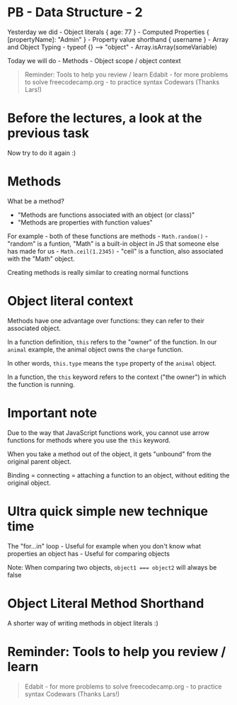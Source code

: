 # PB - Data Structure - 2

Yesterday we did
    - Object literals { age: 77 }
    - Computed Properties { [propertyName]: "Admin" }
    - Property value shorthand { username }
    - Array and Object Typing
        - typeof {} --> "object"
        - Array.isArray(someVariable)

Today we will do
    - Methods
    - Object scope / object context

> Reminder: Tools to help you review / learn
> Edabit - for more problems to solve
> freecodecamp.org - to practice syntax
> Codewars (Thanks Lars!)

# Before the lectures, a look at the previous task

Now try to do it again :)

# Methods

What be a method?
- "Methods are functions associated with an object (or class)"
- "Methods are properties with function values"

For example - both of these functions are methods
    - `Math.random()` - "random" is a funtion, "Math" is a built-in object in JS that someone else has made for us
    - `Math.ceil(1.2345)` - "ceil" is a function, also associated with the "Math" object.

Creating methods is really similar to creating normal functions

# Object literal context

Methods have one advantage over functions: they can refer to their associated object.

In a function definition, `this` refers to the "owner" of the function. In our `animal` example, the animal object owns the `charge` function. 

In other words, `this.type` means the `type` property of the `animal` object.

In a function, the `this` keyword refers to the context ("the owner") in which the function is running.

# Important note

Due to the way that JavaScript functions work, you cannot use arrow functions for methods where you use the `this` keyword. 

When you take a method out of the object, it gets "unbound" from the original parent object.

Binding = connecting = attaching a function to an object, without editing the original object.

# Ultra quick simple new technique time

The "for...in" loop
    - Useful for example when you don't know what properties an object has
    - Useful for comparing objects

Note: When comparing two objects, `object1 === object2` will always be false


# Object Literal Method Shorthand

A shorter way of writing methods in object literals :)

# Reminder: Tools to help you review / learn

> Edabit - for more problems to solve
> freecodecamp.org - to practice syntax
> Codewars (Thanks Lars!)